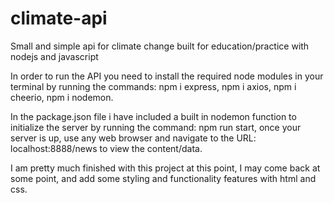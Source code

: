 # climate-api

Small and simple api for climate change built for education/practice
with nodejs and javascript  

In order to run the API you need to install the required node modules
in your terminal by running the commands: npm i express,
                                          npm i axios,
                                          npm i cheerio,
                                          npm i nodemon.


In the package.json file i have included a built in nodemon function to initialize the server
by running the command: npm run start, once your server is up, use any web browser and navigate to the URL: localhost:8888/news to view the content/data.

I am pretty much finished with this project at this point, I may come back at some point, and add some styling and functionality features with html and css.
